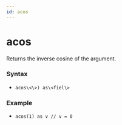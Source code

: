 ```yaml
---
id: acos
---
```


# acos

Returns the inverse cosine of the argument.

### Syntax

* `acos\<\>) as\<fiel\>`

### Example

* `acos(1) as v // v = 0`
